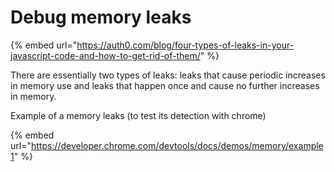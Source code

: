 # Debug memory leaks

{% embed url="https://auth0.com/blog/four-types-of-leaks-in-your-javascript-code-and-how-to-get-rid-of-them/" %}

There are essentially two types of leaks: leaks that cause periodic increases in memory use and leaks that happen once and cause no further increases in memory.

Example of a memory leaks \(to test its detection with chrome\)

{% embed url="https://developer.chrome.com/devtools/docs/demos/memory/example1" %}



